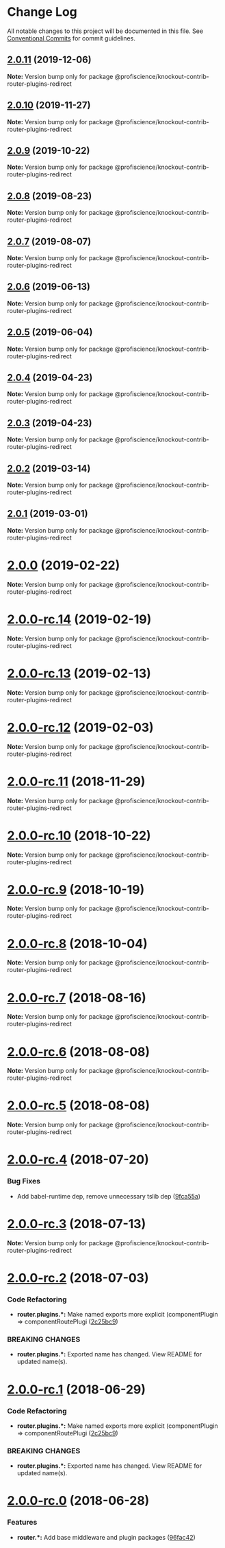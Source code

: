 # Change Log

All notable changes to this project will be documented in this file.
See [Conventional Commits](https://conventionalcommits.org) for commit guidelines.

## [2.0.11](https://github.com/Profiscience/knockout-contrib/compare/@profiscience/knockout-contrib-router-plugins-redirect@2.0.10...@profiscience/knockout-contrib-router-plugins-redirect@2.0.11) (2019-12-06)

**Note:** Version bump only for package @profiscience/knockout-contrib-router-plugins-redirect





## [2.0.10](https://github.com/Profiscience/knockout-contrib/compare/@profiscience/knockout-contrib-router-plugins-redirect@2.0.9...@profiscience/knockout-contrib-router-plugins-redirect@2.0.10) (2019-11-27)

**Note:** Version bump only for package @profiscience/knockout-contrib-router-plugins-redirect





## [2.0.9](https://github.com/Profiscience/knockout-contrib/compare/@profiscience/knockout-contrib-router-plugins-redirect@2.0.8...@profiscience/knockout-contrib-router-plugins-redirect@2.0.9) (2019-10-22)

**Note:** Version bump only for package @profiscience/knockout-contrib-router-plugins-redirect





## [2.0.8](https://github.com/Profiscience/knockout-contrib/compare/@profiscience/knockout-contrib-router-plugins-redirect@2.0.7...@profiscience/knockout-contrib-router-plugins-redirect@2.0.8) (2019-08-23)

**Note:** Version bump only for package @profiscience/knockout-contrib-router-plugins-redirect





## [2.0.7](https://github.com/Profiscience/knockout-contrib/compare/@profiscience/knockout-contrib-router-plugins-redirect@2.0.6...@profiscience/knockout-contrib-router-plugins-redirect@2.0.7) (2019-08-07)

**Note:** Version bump only for package @profiscience/knockout-contrib-router-plugins-redirect

## [2.0.6](https://github.com/Profiscience/knockout-contrib/compare/@profiscience/knockout-contrib-router-plugins-redirect@2.0.5...@profiscience/knockout-contrib-router-plugins-redirect@2.0.6) (2019-06-13)

**Note:** Version bump only for package @profiscience/knockout-contrib-router-plugins-redirect

## [2.0.5](https://github.com/Profiscience/knockout-contrib/compare/@profiscience/knockout-contrib-router-plugins-redirect@2.0.4...@profiscience/knockout-contrib-router-plugins-redirect@2.0.5) (2019-06-04)

**Note:** Version bump only for package @profiscience/knockout-contrib-router-plugins-redirect

## [2.0.4](https://github.com/Profiscience/knockout-contrib/compare/@profiscience/knockout-contrib-router-plugins-redirect@2.0.3...@profiscience/knockout-contrib-router-plugins-redirect@2.0.4) (2019-04-23)

**Note:** Version bump only for package @profiscience/knockout-contrib-router-plugins-redirect

## [2.0.3](https://github.com/Profiscience/knockout-contrib/compare/@profiscience/knockout-contrib-router-plugins-redirect@2.0.2...@profiscience/knockout-contrib-router-plugins-redirect@2.0.3) (2019-04-23)

**Note:** Version bump only for package @profiscience/knockout-contrib-router-plugins-redirect

## [2.0.2](https://github.com/Profiscience/knockout-contrib/compare/@profiscience/knockout-contrib-router-plugins-redirect@2.0.1...@profiscience/knockout-contrib-router-plugins-redirect@2.0.2) (2019-03-14)

**Note:** Version bump only for package @profiscience/knockout-contrib-router-plugins-redirect

## [2.0.1](https://github.com/Profiscience/knockout-contrib/compare/@profiscience/knockout-contrib-router-plugins-redirect@2.0.0...@profiscience/knockout-contrib-router-plugins-redirect@2.0.1) (2019-03-01)

**Note:** Version bump only for package @profiscience/knockout-contrib-router-plugins-redirect

# [2.0.0](https://github.com/Profiscience/knockout-contrib/compare/@profiscience/knockout-contrib-router-plugins-redirect@2.0.0-rc.14...@profiscience/knockout-contrib-router-plugins-redirect@2.0.0) (2019-02-22)

**Note:** Version bump only for package @profiscience/knockout-contrib-router-plugins-redirect

# [2.0.0-rc.14](https://github.com/Profiscience/knockout-contrib/compare/@profiscience/knockout-contrib-router-plugins-redirect@2.0.0-rc.13...@profiscience/knockout-contrib-router-plugins-redirect@2.0.0-rc.14) (2019-02-19)

**Note:** Version bump only for package @profiscience/knockout-contrib-router-plugins-redirect

# [2.0.0-rc.13](https://github.com/Profiscience/knockout-contrib/compare/@profiscience/knockout-contrib-router-plugins-redirect@2.0.0-rc.12...@profiscience/knockout-contrib-router-plugins-redirect@2.0.0-rc.13) (2019-02-13)

**Note:** Version bump only for package @profiscience/knockout-contrib-router-plugins-redirect

# [2.0.0-rc.12](https://github.com/Profiscience/knockout-contrib/compare/@profiscience/knockout-contrib-router-plugins-redirect@2.0.0-rc.11...@profiscience/knockout-contrib-router-plugins-redirect@2.0.0-rc.12) (2019-02-03)

**Note:** Version bump only for package @profiscience/knockout-contrib-router-plugins-redirect

# [2.0.0-rc.11](https://github.com/Profiscience/knockout-contrib/compare/@profiscience/knockout-contrib-router-plugins-redirect@2.0.0-rc.10...@profiscience/knockout-contrib-router-plugins-redirect@2.0.0-rc.11) (2018-11-29)

**Note:** Version bump only for package @profiscience/knockout-contrib-router-plugins-redirect

# [2.0.0-rc.10](https://github.com/Profiscience/knockout-contrib/compare/@profiscience/knockout-contrib-router-plugins-redirect@2.0.0-rc.9...@profiscience/knockout-contrib-router-plugins-redirect@2.0.0-rc.10) (2018-10-22)

**Note:** Version bump only for package @profiscience/knockout-contrib-router-plugins-redirect

# [2.0.0-rc.9](https://github.com/Profiscience/knockout-contrib/compare/@profiscience/knockout-contrib-router-plugins-redirect@2.0.0-rc.8...@profiscience/knockout-contrib-router-plugins-redirect@2.0.0-rc.9) (2018-10-19)

**Note:** Version bump only for package @profiscience/knockout-contrib-router-plugins-redirect

<a name="2.0.0-rc.8"></a>

# [2.0.0-rc.8](https://github.com/Profiscience/knockout-contrib/compare/@profiscience/knockout-contrib-router-plugins-redirect@2.0.0-rc.7...@profiscience/knockout-contrib-router-plugins-redirect@2.0.0-rc.8) (2018-10-04)

**Note:** Version bump only for package @profiscience/knockout-contrib-router-plugins-redirect

<a name="2.0.0-rc.7"></a>

# [2.0.0-rc.7](https://github.com/Profiscience/knockout-contrib/compare/@profiscience/knockout-contrib-router-plugins-redirect@2.0.0-rc.6...@profiscience/knockout-contrib-router-plugins-redirect@2.0.0-rc.7) (2018-08-16)

**Note:** Version bump only for package @profiscience/knockout-contrib-router-plugins-redirect

<a name="2.0.0-rc.6"></a>

# [2.0.0-rc.6](https://github.com/Profiscience/knockout-contrib/compare/@profiscience/knockout-contrib-router-plugins-redirect@2.0.0-rc.5...@profiscience/knockout-contrib-router-plugins-redirect@2.0.0-rc.6) (2018-08-08)

**Note:** Version bump only for package @profiscience/knockout-contrib-router-plugins-redirect

<a name="2.0.0-rc.5"></a>

# [2.0.0-rc.5](https://github.com/Profiscience/knockout-contrib/compare/@profiscience/knockout-contrib-router-plugins-redirect@2.0.0-rc.4...@profiscience/knockout-contrib-router-plugins-redirect@2.0.0-rc.5) (2018-08-08)

**Note:** Version bump only for package @profiscience/knockout-contrib-router-plugins-redirect

<a name="2.0.0-rc.4"></a>

# [2.0.0-rc.4](https://github.com/Profiscience/knockout-contrib/compare/@profiscience/knockout-contrib-router-plugins-redirect@2.0.0-rc.3...@profiscience/knockout-contrib-router-plugins-redirect@2.0.0-rc.4) (2018-07-20)

### Bug Fixes

- Add babel-runtime dep, remove unnecessary tslib dep ([9fca55a](https://github.com/Profiscience/knockout-contrib/commit/9fca55a))

<a name="2.0.0-rc.3"></a>

# [2.0.0-rc.3](https://github.com/Profiscience/knockout-contrib/compare/@profiscience/knockout-contrib-router-plugins-redirect@2.0.0-rc.2...@profiscience/knockout-contrib-router-plugins-redirect@2.0.0-rc.3) (2018-07-13)

**Note:** Version bump only for package @profiscience/knockout-contrib-router-plugins-redirect

<a name="2.0.0-rc.2"></a>

# [2.0.0-rc.2](https://github.com/Profiscience/knockout-contrib/compare/@profiscience/knockout-contrib-router-plugins-redirect@2.0.0-rc.0...@profiscience/knockout-contrib-router-plugins-redirect@2.0.0-rc.2) (2018-07-03)

### Code Refactoring

- **router.plugins.\*:** Make named exports more explicit (componentPlugin => componentRoutePlugi ([2c25bc9](https://github.com/Profiscience/knockout-contrib/commit/2c25bc9))

### BREAKING CHANGES

- **router.plugins.\*:** Exported name has changed. View README for updated name(s).

<a name="2.0.0-rc.1"></a>

# [2.0.0-rc.1](https://github.com/Profiscience/knockout-contrib/compare/@profiscience/knockout-contrib-router-plugins-redirect@2.0.0-rc.0...@profiscience/knockout-contrib-router-plugins-redirect@2.0.0-rc.1) (2018-06-29)

### Code Refactoring

- **router.plugins.\*:** Make named exports more explicit (componentPlugin => componentRoutePlugi ([2c25bc9](https://github.com/Profiscience/knockout-contrib/commit/2c25bc9))

### BREAKING CHANGES

- **router.plugins.\*:** Exported name has changed. View README for updated name(s).

<a name="2.0.0-rc.0"></a>

# [2.0.0-rc.0](https://github.com/Profiscience/knockout-contrib/compare/@profiscience/knockout-contrib-router-plugins-redirect@0.0.6...@profiscience/knockout-contrib-router-plugins-redirect@2.0.0-rc.0) (2018-06-28)

### Features

- **router.\*:** Add base middleware and plugin packages ([96fac42](https://github.com/Profiscience/knockout-contrib/commit/96fac42))

